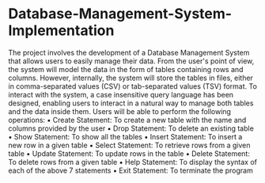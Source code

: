 # Database-Management-System-Implementation
The project involves the development of a Database Management System that allows users to easily manage their 
data. From the user's point of view, the system will model the data in the form of tables containing rows and 
columns. However, internally, the system will store the tables in files, either in comma-separated values (CSV) 
or tab-separated values (TSV) format. To interact with the system, a case insensitive query language has been 
designed, enabling users to interact in a natural way to manage both tables and the data inside them. Users will be 
able to perform the following operations: 
▪ Create Statement: To create a new table with the name and columns provided by the user 
▪ Drop Statement: To delete an existing table  
▪ Show Statement: To show all the tables 
▪ Insert Statement: To insert a new row in a given table 
▪ Select Statement: To retrieve rows from a given table 
▪ Update Statement: To update rows in the table 
▪ Delete Statement: To delete rows from a given table 
▪ Help Statement: To display the syntax of each of the above 7 statements 
▪ Exit Statement: To terminate the program
